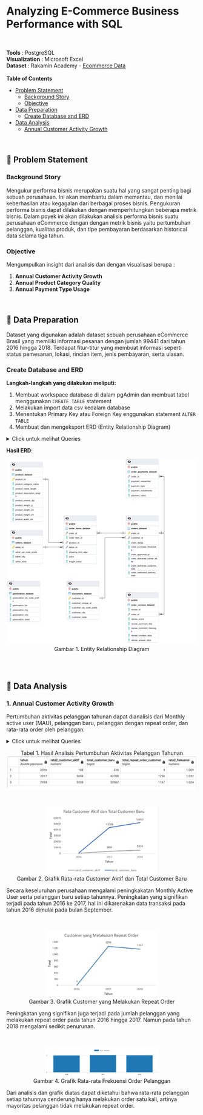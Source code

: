 #  **Analyzing E-Commerce Business Performance with SQL**
<br>

**Tools** : PostgreSQL <br> 
**Visualization** : Microsoft Excel <br>
**Dataset** : Rakamin Academy - [Ecommerce Data](https://github.com/RifkiOskar/Analyzing-eCommerce-Business-Performance-with-SQL/tree/master/csv)
<br>
<br>
**Table of Contents**
- [Problem Statement](https://github.com/RifkiOskar/Analyzing-eCommerce-Business-Performance-with-SQL/blob/master/README.md#-problem-statement)
	- [Background Story](https://github.com/RifkiOskar/Analyzing-eCommerce-Business-Performance-with-SQL/blob/master/README.md#background-story)
	- [Objective](https://github.com/RifkiOskar/Analyzing-eCommerce-Business-Performance-with-SQL/blob/master/README.md#objective)
- [Data Preparation](https://github.com/RifkiOskar/Analyzing-eCommerce-Business-Performance-with-SQL/blob/master/README.md#-data-preparation)
	- [Create Database and ERD](https://github.com/RifkiOskar/Analyzing-eCommerce-Business-Performance-with-SQL/blob/master/README.md#create-database-and-erd)
- [Data Analysis](https://github.com/RifkiOskar/Analyzing-eCommerce-Business-Performance-with-SQL/blob/master/README.md#-data-preparation)
	- [Annual Customer Activity Growth](https://github.com/RifkiOskar/Analyzing-eCommerce-Business-Performance-with-SQL/tree/master#1-annual-customer-activity-growth)
<br>

## 📂 **Problem Statement**

### **Background Story**
Mengukur performa bisnis merupakan suatu hal yang sangat penting bagi sebuah perusahaan. Ini akan membantu dalam memantau, dan menilai keberhasilan atau kegagalan dari berbagai proses bisnis. Pengukuran performa bisnis dapat dilakukan dengan memperhitungkan beberapa metrik bisnis. Dalam poyek ini akan dilakukan analisis performa bisnis suatu perusahaan eCommerce dengan dengan metrik bisnis yaitu pertumbuhan pelanggan, kualitas produk, dan tipe pembayaran berdasarkan historical data selama tiga tahun.

### **Objective**
Mengumpulkan insight dari analisis dan dengan visualisasi berupa :
1. **Annual Customer Activity Growth**
2. **Annual Product Category Quality**
3. **Annual Payment Type Usage**
<br>

## 📂 **Data Preparation**

Dataset yang digunakan adalah dataset sebuah perusahaan eCommerce Brasil yang memiliki informasi pesanan dengan jumlah 99441 dari tahun 2016 hingga 2018. Terdapat fitur-titur yang membuat informasi seperti status pemesanan, lokasi, rincian item, jenis pembayaran, serta ulasan.

### **Create Database and ERD**
**Langkah-langkah yang dilakukan meliputi:**
1. Membuat workspace database di dalam pgAdmin dan membuat tabel menggunakan `CREATE TABLE` statement
2. Melakukan import data csv kedalam database
3. Menentukan Primary Key atau Foreign Key enggunakan statement `ALTER TABLE`
4. Membuat dan mengeksport ERD (Entity Relationship Diagram) <br>

<details>
  <summary>Click untuk melihat Queries</summary>
  
  ```sql
-- Buat databases dengan cara click kanan databases -> create -> databases -> isi nama db.
-- Setelah databases sudah dibuat dan mau generate csv ke sql, lakukan create table terlebih dahulu.
-- By GUI untuk membuat table dengan cara click dropdown schema -> click kanan table -> create table.

-- By SQL dengan cara sebagai berikut dengan mengikuti kolom yang ada difile csv.
CREATE TABLE product_dataset (
	product_id VARCHAR,
	product_category_name VARCHAR,
	product_name_length FLOAT,
	product_description_length FLOAT,
	product_photos_qty FLOAT,
	product_weight_g FLOAT,
	product_length_cm FLOAT,
	product_height_cm FLOAT,
	product_width_cm FLOAT
);

CREATE TABLE geolocation_dataset (
	geolocation_zip_code_prefix VARCHAR,
	geolocation_lat FLOAT,
	geolocation_lng FLOAT,
	geolocation_city VARCHAR,
	geolocation_state VARCHAR
);

CREATE TABLE customers_dataset (
	customer_id VARCHAR,
	customer_unique_id VARCHAR,
	customer_zip_code_prefix VARCHAR,
	customer_city VARCHAR,
	customer_state VARCHAR
);

CREATE TABLE sellers_dataset (
	seller_id VARCHAR,
	seller_zip_code_prefix VARCHAR,
	seller_city VARCHAR,
	seller_state VARCHAR
);

CREATE TABLE orders_dataset (
	order_id VARCHAR,
	customer_id VARCHAR,
	order_status VARCHAR,
	order_purchase_timestamp TIMESTAMP,
	order_approved_at TIMESTAMP,
	order_delivered_carrier_date TIMESTAMP,
	order_delivered_customer_date TIMESTAMP,
	order_estimated_delivery_date TIMESTAMP
);

CREATE TABLE order_reviews_dataset (
	review_id VARCHAR,
	order_id VARCHAR,
	review_score INT,
	review_comment_title VARCHAR,
	review_comment_message VARCHAR,
	review_creation_date TIMESTAMP,
	review_answer_date TIMESTAMP
);

CREATE TABLE order_payments_dataset (
	order_id VARCHAR,
	payment_sequential INT,
	payment_type VARCHAR,
	payment_installments INT,
	payment_value FLOAT
);

CREATE TABLE order_items_dataset (
	order_id VARCHAR,
	order_item_id INT,
	product_id VARCHAR,
	seller_id VARCHAR,
	shipping_limit_date TIMESTAMP,
	price FLOAT,
	freight_value FLOAT
);

-- MEMBUAT PRIMARY KEY PADA SETIAP TABLE
ALTER TABLE product_dataset ADD CONSTRAINT product_dataset_pkey PRIMARY KEY(product_id);
ALTER TABLE customers_dataset ADD CONSTRAINT customer_dataset_pkey PRIMARY KEY(customer_id);
ALTER TABLE sellers_dataset ADD CONSTRAINT seller_dataset_pkey PRIMARY KEY(seller_id);
ALTER TABLE orders_dataset ADD CONSTRAINT order_dataset_pkey PRIMARY KEY(order_id);
-- TABLE geolocation_dataset tidak bisa primary key untuk kolom zip_code, karna terdapat double data

-- MEMBUAT FOREIGN KEY UNTUK RELASI ANTAR TABLE
ALTER TABLE order_items_dataset ADD FOREIGN KEY (order_id) REFERENCES orders_dataset;
ALTER TABLE order_items_dataset ADD FOREIGN KEY (product_id) REFERENCES product_dataset;
ALTER TABLE order_items_dataset ADD FOREIGN KEY (seller_id) REFERENCES sellers_dataset;
ALTER TABLE order_reviews_dataset ADD FOREIGN KEY (order_id) REFERENCES orders_dataset;
ALTER TABLE order_payments_dataset ADD FOREIGN KEY (order_id) REFERENCES orders_dataset;
ALTER TABLE orders_dataset ADD FOREIGN KEY (customer_id) REFERENCES customers_dataset;

-- KEMUDIAN BUAT ERD DENGAN CARA CLICK KANAN DATABASES -> ERD FOR DATABASES
```
</details>

**Hasil ERD**:
<br>
<p align="center">
  <kbd><img src="assets/ERD 1.png" width=500px> </kbd> <br>
  Gambar 1. Entity Relationship Diagram
</p>
<br>
<br>

## 📂 **Data Analysis**

### **1. Annual Customer Activity Growth**
Pertumbuhan aktivitas pelanggan tahunan dapat dianalisis dari Monthly active user (MAU), pelanggan baru, pelanggan dengan repeat order, dan rata-rata order oleh pelanggan.

<details>
  <summary>Click untuk melihat Queries</summary>
  
  ```sql
 WITH monthly_active_user AS (
	SELECT 
	tahun, 
	FLOOR(avg(customer_total)) as rata2_customer_aktif
FROM (
		SELECT
			date_part('year', od.order_purchase_timestamp) AS tahun,
			date_part('month', od.order_purchase_timestamp) AS bulan,
			COUNT(DISTINCT cd.customer_unique_id) AS customer_total
		FROM
			orders_dataset AS od
		JOIN
			customers_dataset AS cd
		ON
			od.customer_id = cd.customer_id
		GROUP BY tahun, bulan
	) AS tmp
GROUP BY tahun
),

total_new_customer AS(
	SELECT 
	date_part('year', pembelian_pertama) AS tahun,
	count(customer) AS total_customer_baru
FROM (
		SELECT
			cd.customer_unique_id AS customer,
			MIN(od.order_purchase_timestamp) AS pembelian_pertama
		FROM 
			customers_dataset AS cd
		JOIN 
			orders_dataset AS OD
		ON
			cd.customer_id = od.customer_id
		GROUP BY customer
	) AS tmp
GROUP BY tahun
ORDER BY tahun
),

repeat_order AS (
	SELECT 
	tahun, 
	COUNT(customer) AS total_repeat_order_customer
FROM(
		SELECT
			date_part('year', od.order_purchase_timestamp) AS tahun,
			cd.customer_unique_id AS customer,
			COUNT(od.order_id) AS total_order
		FROM 
			orders_dataset AS od
		JOIN
			customers_dataset as cd
		ON
			od.customer_id = cd.customer_id
		GROUP BY tahun, customer
		HAVING COUNT(od.order_id) > 1
	)tmp
GROUP BY tahun
ORDER BY tahun
),

freq_order AS (
	SELECT
	tahun,
	ROUND(AVG(freq),3) AS rata2_frekuensi
FROM(
		SELECT 
			date_part('year', od.order_purchase_timestamp) AS tahun,
			cd.customer_unique_id as customer,
			COUNT(od.order_id) as freq
		FROM
			orders_dataset as od
		JOIN
			customers_dataset as cd
		ON
			od.customer_id = cd.customer_id
		GROUP BY tahun, customer
	) tmp
GROUP BY tahun
)

SELECT DISTINCT
	mau.tahun,
	mau.rata2_customer_aktif,
	tnc.total_customer_baru,
	ro.total_repeat_order_customer,
	fo.rata2_frekuensi
FROM
	monthly_active_user AS mau
JOIN
	total_new_customer AS tnc ON tnc.tahun = mau.tahun
JOIN
	repeat_order AS ro ON ro.tahun = mau.tahun
JOIN
	freq_order AS fo ON fo.tahun = mau.tahun
  ```
</details>

<p align="center">
Tabel 1. Hasil Analisis Pertumbuhan Aktivitas Pelanggan Tahunan  <br>
  <kbd><img src="assets/Annual Customer Activitiy Analysis.jpeg" width=500px> </kbd> <br>
</p>

<br>
<p align="center">
  <kbd><img src="assets/Customer.jpeg" width=300px> </kbd> <br>
  Gambar 2. Grafik Rata-rata Customer Aktif dan Total Customer Baru
</p>

Secara keseluruhan perusahaan mengalami peningkakatan Monthly Active User serta pelanggan baru setiap tahunnya. Peningkatan yang signifikan terjadi pada tahun 2016 ke 2017, hal ini dikarenakan data transaksi pada tahun 2016 dimulai pada bulan September. <br>
<br>
<br>

<p align="center">
  <kbd><img src="assets/Repeat Order.jpeg" width=300px> </kbd> <br>
  Gambar 3. Grafik Customer yang Melakukan Repeat Order
</p>

Peningkatan yang signifikan juga terjadi pada jumlah pelanggan yang melakukan repeat order pada tahun 2016 hingga 2017. Namun pada tahun 2018 mengalami sedikit penurunan. <br>
<br>
<br>


<p align="center">
  <kbd><img src="assets/freq.png" width=300px> </kbd> <br>
  Gambar 4. Grafik Rata-rata Frekuensi Order Pelanggan
</p>

Dari analisis dan grafik diatas dapat diketahui bahwa rata-rata pelanggan setiap tahunnya cenderung hanya melakukan order satu kali, artinya mayoritas pelanggan tidak melakukan repeat order.<br>
<br>
